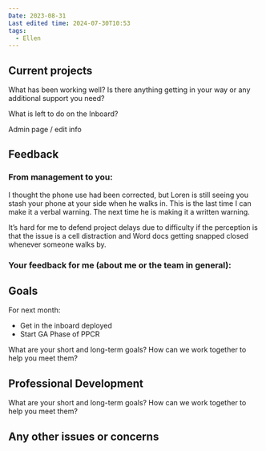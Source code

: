 ```yaml
---
Date: 2023-08-31
Last edited time: 2024-07-30T10:53
tags:
  - Ellen
---
```

## Current projects

What has been working well? Is there anything getting in your way or any additional support you need?

What is left to do on the Inboard?

Admin page / edit info

  

## Feedback

### From management to you:

I thought the phone use had been corrected, but Loren is still seeing you stash your phone at your side when he walks in. This is the last time I can make it a verbal warning. The next time he is making it a written warning.

It’s hard for me to defend project delays due to difficulty if the perception is that the issue is a cell distraction and Word docs getting snapped closed whenever someone walks by.

### Your feedback for me (about me or the team in general):

  

## Goals

For next month:

- Get in the inboard deployed
- Start GA Phase of PPCR

  

What are your short and long-term goals? How can we work together to help you meet them?

  

## Professional Development

What are your short and long-term goals? How can we work together to help you meet them?

  

## Any other issues or concerns
